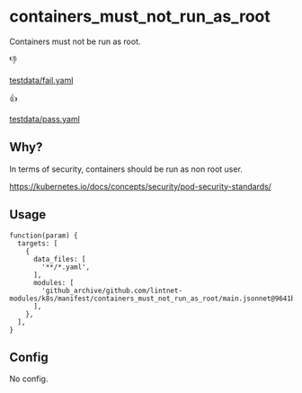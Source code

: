 # containers_must_not_run_as_root

Containers must not be run as root.

👎

[testdata/fail.yaml](testdata/fail.yaml)

👍

[testdata/pass.yaml](testdata/pass.yaml)

## Why?

In terms of security, containers should be run as non root user.

https://kubernetes.io/docs/concepts/security/pod-security-standards/

## Usage

```jsonnet
function(param) {
  targets: [
    {
      data_files: [
        '**/*.yaml',
      ],
      modules: [
        'github_archive/github.com/lintnet-modules/k8s/manifest/containers_must_not_run_as_root/main.jsonnet@9641bc355c86b7623f97ac91dfbd99a683439dad:v0.1.0',
      ],
    },
  ],
}
```

## Config

No config.
